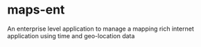 maps-ent
========

An enterprise level application to manage a mapping rich internet application using time and geo-location data
